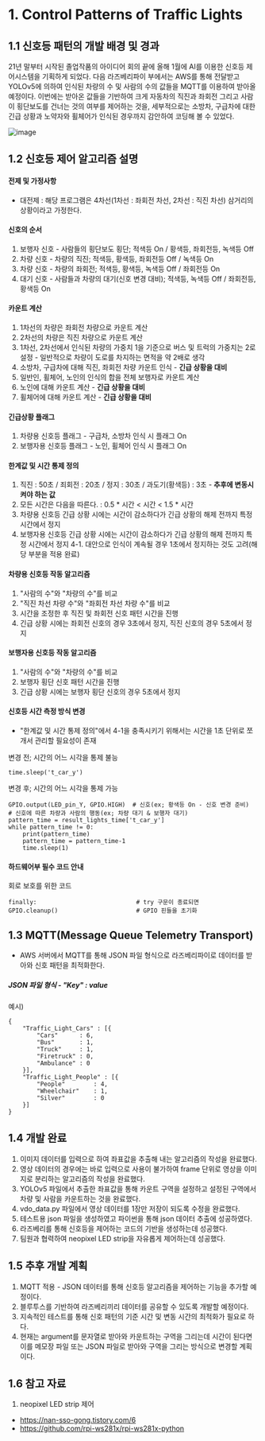 # 1. Control Patterns of Traffic Lights

## 1.1 신호등 패턴의 개발 배경 및 경과

21년 말부터 시작된 졸업작품의 아이디어 회의 끝에 올해 1월에 AI를 이용한 신호등 제어시스템을 기획하게 되었다. 다음 라즈베리파이 부에서는 AWS를 통해 전달받고 YOLOv5에 의하여 인식된 차량의 수 및 사람의 수의 값들을 MQTT를 이용하여 받아올 예정이다. 이번에는 받아온 값들을 기반하여 크게 자동차의 직진과 좌회전 그리고 사람이 횡단보도를 건너는 것의 여부를 제어하는 것을, 세부적으로는 소방차, 구급차에 대한 긴급 상황과 노약자와 휠체어가 인식된 경우까지 감안하여 코딩해 볼 수 있었다.

![image](https://user-images.githubusercontent.com/103302903/170281334-1c2e964b-f2ed-4c64-815e-359cd93feff7.png)

## 1.2 신호등 제어 알고리즘 설명

#### 전제 및 가정사항
- 대전제 : 해당 프로그램은 4차선(1차선 : 좌회전 차선, 2차선 : 직진 차선) 삼거리의 상황이라고 가정한다.

#### 신호의 순서
1. 보행자 신호 - 사람들의 횡단보도 횡단; 적색등 On / 황색등, 좌회전등, 녹색등 Off
2. 차량 신호 - 차량의 직진; 적색등, 황색등, 좌회전등 Off / 녹색등 On
3. 차량 신호 - 차량의 좌회전; 적색등, 황색등, 녹색등 Off / 좌회전등 On
4. 대기 신호 - 사람들과 차량의 대기(신호 변경 대비); 적색등, 녹색등 Off / 좌회전등, 황색등 On

#### 카운트 계산
1. 1차선의 차량은 좌회전 차량으로 카운트 계산
2. 2차선의 차량은 직진 차량으로 카운트 계산
3. 1차선, 2차선에서 인식된 차량의 가중치 1을 기준으로 버스 및 트럭의 가중치는 2로 설정 - 일반적으로 차량이 도로를 차지하는 면적을 약 2배로 생각
4. 소방차, 구급차에 대해 직진, 좌회전 차량 카운트 인식 - **긴급 상황을 대비**
5. 일반인, 휠체어, 노인의 인식의 합을 전체 보행자로 카운트 계산
6. 노인에 대해 카운트 계산 - **긴급 상황을 대비**
7. 휠체어에 대해 카운트 계산 - **긴급 상황을 대비**

#### 긴급상황 플래그
1. 차량용 신호등 플래그 - 구급차, 소방차 인식 시 플래그 On
2. 보행자용 신호등 플래그 - 노인, 휠체어 인식 시 플래그 On

#### 한계값 및 시간 통제 정의
1. 직진 : 50초 / 죄회전 : 20초 / 정지 : 30초 / 과도기(황색등) : 3초 - **추후에 변동시켜야 하는 값**
2. 모든 시간은 다음을 따른다. : 0.5 * 시간 < 시간 < 1.5 * 시간
3. 차량용 신호등 긴급 상황 시에는 시간이 감소하다가 긴급 상황의 해제 전까지 특정 시간에서 정지
4. 보행자용 신호등 긴급 상황 시에는 시간이 감소하다가 긴급 상황의 해제 전까지 특정 시간에서 정지
4-1. 대안으로 인식이 계속될 경우 1초에서 정지하는 것도 고려(해당 부분을 적용 완료)

#### 차량용 신호등 작동 알고리즘
1. "사람의 수"와 "차량의 수"를 비교
2. "직진 차선 차량 수"와 "좌회전 차선 차량 수"를 비교
3. 시간을 조정한 후 직진 및 좌회전 신호 패턴 시간을 진행
4. 긴급 상황 시에는 좌회전 신호의 경우 3초에서 정지, 직진 신호의 경우 5초에서 정지

#### 보행자용 신호등 작동 알고리즘
1. "사람의 수"와 "차량의 수"를 비교
2. 보행자 횡단 신호 패턴 시간을 진행
3. 긴급 상황 시에는 보행자 횡단 신호의 경우 5초에서 정지

#### 신호등 시간 측정 방식 변경
- "한계값 및 시간 통제 정의"에서 4-1을 충족시키기 위해서는 시간을 1초 단위로 쪼개서 관리할 필요성이 존재

변경 전; 시간의 어느 시각을 통제 불능

    time.sleep('t_car_y')

변경 후; 시간의 어느 시각을 통제 가능

    GPIO.output(LED_pin_Y, GPIO.HIGH)  # 신호(ex; 황색등 On - 신호 변경 준비)
    # 신호에 따른 차량과 사람의 행동(ex; 차량 대기 & 보행자 대기)
    pattern_time = result_lights_time['t_car_y']
    while pattern_time != 0:
        print(pattern_time)
        pattern_time = pattern_time-1
        time.sleep(1)

#### 하드웨어부 필수 코드 안내
회로 보호를 위한 코드

    finally:                            # try 구문이 종료되면
    GPIO.cleanup()                      # GPIO 핀들을 초기화

## 1.3 MQTT(Message Queue Telemetry Transport)
- AWS 서버에서 MQTT를 통해 JSON 파일 형식으로 라즈베리파이로 데이터를 받아와 신호 패턴을 최적화한다.

##### JSON 파일 형식 - "Key" : value
예시)

    {
        "Traffic_Light_Cars" : [{
            "Cars"      : 6,
            "Bus"       : 1,
            "Truck"     : 1,
            "Firetruck" : 0,
            "Ambulance" : 0
        }],
        "Traffic_Light_People" : [{
            "People"        : 4,
            "Wheelchair"    : 1,
            "Silver"        : 0
        }]
    }

## 1.4 개발 완료
1. 이미지 데이터를 입력으로 하여 좌표값을 추출해 내는 알고리즘의 작성을 완료했다.
2. 영상 데이터의 경우에는 바로 입력으로 사용이 불가하여 frame 단위로 영상을 이미지로 분리하는 알고리즘의 작성을 완료했다.
3. YOLOv5 파일에서 추출한 좌표값을 통해 카운트 구역을 설정하고 설정된 구역에서 차량 및 사람을 카운트하는 것을 완료했다.
4. vdo_data.py 파일에서 영상 데이터를 1장만 저장이 되도록 수정을 완료했다.
5. 테스트용 json 파일을 생성하였고 파이썬을 통해 json 데이터 추출에 성공하였다.
6. 라즈베리를 통해 신호등을 제어하는 코드의 기반을 생성하는데 성공했다.
7. 팀원과 협력하여 neopixel LED strip을 자유롭게 제어하는데 성공했다.

## 1.5 추후 개발 계획
1. MQTT 적용 - JSON 데이터를 통해 신호등 알고리즘을 제어하는 기능을 추가할 예정이다.
2. 블루투스를 기반하여 라즈베리끼리 데이터를 공유할 수 있도록 개발할 예정이다.
3. 지속적인 테스트를 통해 신호 패턴의 기준 시간 및 변동 시간의 최적화가 필요로 하다.
4. 현재는 argument를 문자열로 받아와 카운트하는 구역을 그리는데 시간이 된다면 이를 메모장 파일 또는 JSON 파일로 받아와 구역을 그리는 방식으로 변경할 계획이다.

## 1.6 참고 자료
1. neopixel LED strip 제어
- https://nan-sso-gong.tistory.com/6
- https://github.com/rpi-ws281x/rpi-ws281x-python
